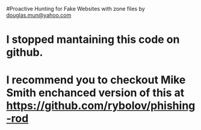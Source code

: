 #Proactive Hunting for Fake Websites with zone files by douglas.mun@yahoo.com

# I stopped mantaining this code on github. 

# I recommend you to checkout Mike Smith enchanced version of this at https://github.com/rybolov/phishing-rod
